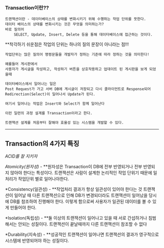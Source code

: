 
### Transaction이란??

	트랜잭션이란 - 데이터베이스의 상태를 변화시키기 위해 수행하는 작업 단위를 뜻한다.
	데이터 베이스의 상태를 변화시키는 것은 무엇을 의미하는가?
	바로 질의어 
		SELECT, Update, Insert, Delete 등을 통해 데이터베이스에 접근하는 것이다.

**착각하기 쉬운점은 작업의 단위는 하나의 질의 문장이 아니라는 점!!!

```
작업단위는 많은 질의어 명령문들을 개발자가 정하는 기준에 따라 정하는 것을 의미한다!

예를들어 게시판에서
사용자가 게시글을 작성하고, 작성하기 버튼을 상호작용하고 업데이트 된 게시판을 보게 되었을때

데이터베이스에서 일어나는 일은
Post Request가 가고 서버 DB에 게시글이 저장되고 다시 클라이언트로 Response되어 Redirection(Select)이 일어나서 Update가 된다.

여기서 일어나는 작업은 Insert와 Select가 함께 일어난다

이런 일련의 과정 설계를 Transaction이라고 한다.

트랜잭션 설계를 처음부터 잘해야 효율성 있는 시스템을 개발할 수 있다.

```


---

## Transaction의 4가지 특징

*ACID를 잘 지키자*

*Atomicity(원자성)* - **원자성은 Transaction이 DB에 전부 반영되거나 전부 반영되지 않아야 한다는 특성이다. 트랜잭션은 사람이 설계한 논리적인 작업 단위기 때문에 일처리가 작업단위 별로 일어나야한다.

*Consistency(일관성) - **작업처리 결과가 항상 일관성이 있어야 한다는 것 트랜잭션이 일어날 때 다른 트랜잭션으로 인해 DB가 변경되더라도 트랜잭션이 일어났을 당시에 DB를 참조하여 진행해야 한다. 이렇게 함으로써 사용자가 일관된 데이터를 볼 수 있게 만들어야 한다.

*Isolation(독립성) - **둘 이상의 트랜잭션이 일어나고 있을 때 서로 간섭하거나 침범해서는 안되는 성질이다. 트랜잭션이 끝날때까지 다른 트랜잭션이 참조할 수 없다

*Durability(지속성) - **성공적인 트랜잭션이 일어나면 트랜잭션의 결과가 영구적으로 시스템에 반영되어야 하는 성질이다.

